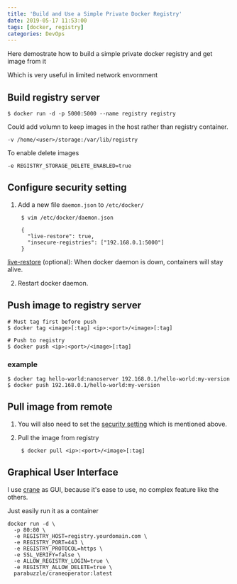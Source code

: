 ```yaml
---
title: 'Build and Use a Simple Private Docker Registry'
date: 2019-05-17 11:53:00
tags: [docker, registry]
categories: DevOps
---
```


Here demostrate how to build a simple private docker registry and get image from it

Which is very useful in limited network envornment

<!--More-->

## Build registry server

    $ docker run -d -p 5000:5000 --name registry registry

Could add volumn to keep images in the host rather than registry container.

    -v /home/<user>/storage:/var/lib/registry

To enable delete images

    -e REGISTRY_STORAGE_DELETE_ENABLED=true

## Configure security setting

1. Add a new file `daemon.json` to `/etc/docker/`

        $ vim /etc/docker/daemon.json

        {
          "live-restore": true,
          "insecure-registries": ["192.168.0.1:5000"]
        }

[live-restore](https://docs.docker.com/config/containers/live-restore/) (optional): When docker daemon is down, containers will stay alive.

2. Restart docker daemon.

## Push image to registry server

    # Must tag first before push
    $ docker tag <image>[:tag] <ip>:<port>/<image>[:tag]
    
    # Push to registry
    $ docker push <ip>:<port>/<image>[:tag]

### example 

    $ docker tag hello-world:nanoserver 192.168.0.1/hello-world:my-version
    $ docker push 192.168.0.1/hello-world:my-version

## Pull image from remote

1. You will also need to set the [security setting](#configure-security-setting) which is mentioned above.

2. Pull the image from registry

        $ docker pull <ip>:<port>/<image>[:tag]

## Graphical User Interface

I use [crane](https://hub.docker.com/r/parabuzzle/craneoperator/) as GUI, because it's ease to use, no complex feature like the others.

Just easily run it as a container

    docker run -d \
      -p 80:80 \
      -e REGISTRY_HOST=registry.yourdomain.com \
      -e REGISTRY_PORT=443 \
      -e REGISTRY_PROTOCOL=https \
      -e SSL_VERIFY=false \
      -e ALLOW_REGISTRY_LOGIN=true \
      -e REGISTRY_ALLOW_DELETE=true \
      parabuzzle/craneoperator:latest
